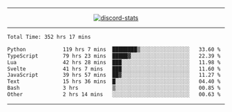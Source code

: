 <a href="https://www.github.com/ripavoid" target="_blank" rel="noreferrer">

-------

<div align='center'>
    <a href='https://discordapp.com/users/825178146797518881'>
        <img align='center' alt='discord-stats' src='https://api.discord-status.me/825178146797518881?nitro&boost=4&gradient=%231e0b1a%2C%23000000%2C%23000000%2C%23160316'></img>
    </a>
</div>

-------

<!--START_SECTION:waka-->

```txt
Total Time: 352 hrs 17 mins

Python            119 hrs 7 mins  ████████▒░░░░░░░░░░░░░░░░   33.60 %
TypeScript        79 hrs 23 mins  █████▓░░░░░░░░░░░░░░░░░░░   22.39 %
Lua               42 hrs 28 mins  ███░░░░░░░░░░░░░░░░░░░░░░   11.98 %
Svelte            41 hrs 7 mins   ███░░░░░░░░░░░░░░░░░░░░░░   11.60 %
JavaScript        39 hrs 57 mins  ██▓░░░░░░░░░░░░░░░░░░░░░░   11.27 %
Text              15 hrs 36 mins  █░░░░░░░░░░░░░░░░░░░░░░░░   04.40 %
Bash              3 hrs           ▒░░░░░░░░░░░░░░░░░░░░░░░░   00.85 %
Other             2 hrs 14 mins   ░░░░░░░░░░░░░░░░░░░░░░░░░   00.63 %
```

<!--END_SECTION:waka-->

-------
